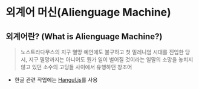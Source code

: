 # 외계어 머신(Alienguage Machine)

## 외계어란? (What is Alienguage Machine?)
> 노스트라다무스의 지구 멸망 예언에도 불구하고 첫 밀레니엄 시대를 진입한 당시, 지구 멸망까지는 아니어도 뭔가 일이 벌어질 것이라는 일말의 소망을 놓치지 않고 있던 소수의 고딩들 사이에서 유행하던 창조어

- 한글 관련 작업에는 [Hangul.js](https://github.com/e-/Hangul.js)를 사용
